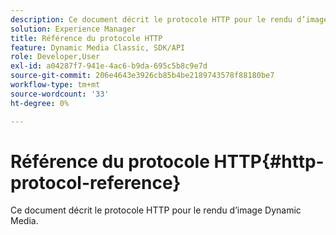 ```yaml
---
description: Ce document décrit le protocole HTTP pour le rendu d’image Dynamic Media.
solution: Experience Manager
title: Référence du protocole HTTP
feature: Dynamic Media Classic, SDK/API
role: Developer,User
exl-id: a04287f7-941e-4ac6-b9da-695c5b8c9e7d
source-git-commit: 206e4643e3926cb85b4be2189743578f88180be7
workflow-type: tm+mt
source-wordcount: '33'
ht-degree: 0%

---
```


# Référence du protocole HTTP{#http-protocol-reference}

Ce document décrit le protocole HTTP pour le rendu d’image Dynamic Media.
